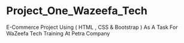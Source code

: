 # Project_One_Wazeefa_Tech
E-Commerce Project Using ( HTML , CSS &amp; Bootstrap ) As A Task For WaZeefa Tech Training At Petra Company
